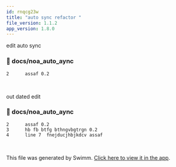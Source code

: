 ```yaml
---
id: rnqcg23w
title: "auto sync refactor "
file_version: 1.1.2
app_version: 1.8.0
---
```


edit auto sync
<!-- NOTE-swimm-snippet: the lines below link your snippet to Swimm -->
### 📄 docs/noa_auto_aync
```
2      assaf 0.2 
```

<br/>

out dated edit
<!-- NOTE-swimm-snippet: the lines below link your snippet to Swimm -->
### 📄 docs/noa_auto_aync
```
2      assaf 0.2 
3      hb fb btfg bthngvbgtrgn 0.2
4      line 7  fnejducjhbjkdcv assaf
```

<br/>

This file was generated by Swimm. [Click here to view it in the app](https://swimm-web-app.web.app/repos/Z2l0aHViJTNBJTNBTm9hUmVwbyUzQSUzQU5vYW96ZXI=/docs/rnqcg23w).
